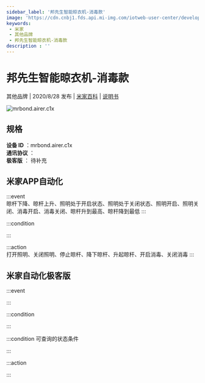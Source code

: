 ```yaml
---
sidebar_label: '邦先生智能晾衣机-消毒款'
image: 'https://cdn.cnbj1.fds.api.mi-img.com/iotweb-user-center/developer_1679071135375p6bCHMUe.png?GalaxyAccessKeyId=AKVGLQWBOVIRQ3XLEW&Expires=9223372036854775807&Signature=sF8yOUJqy7viQRsxN+k96wLlyeA='
keywords: 
 - 米家
 - 其他品牌
 - 邦先生智能晾衣机-消毒款
description : ''
---
```

# 邦先生智能晾衣机-消毒款

其他品牌 | 2020/8/28 发布 | [米家百科](https://home.mi.com/webapp/content/baike/product/index.html?model=mrbond.airer.c1x) | [说明书](https://home.mi.com/views/introduction.html?model=mrbond.airer.c1x&region=cn)

![mrbond.airer.c1x](https://cdn.cnbj1.fds.api.mi-img.com/iotweb-user-center/developer_1679071135375p6bCHMUe.png?GalaxyAccessKeyId=AKVGLQWBOVIRQ3XLEW&Expires=9223372036854775807&Signature=sF8yOUJqy7viQRsxN+k96wLlyeA=)

## 规格  
> 
**设备 ID** ：mrbond.airer.c1x  
**通讯协议** ：  
**极客版**  ： 待补充 


## 米家APP自动化  

:::event  
晾杆下降、晾杆上升、照明处于开启状态、照明处于关闭状态、照明开启、照明关闭、消毒开启、消毒关闭、晾杆升到最高、晾杆降到最低
:::

:::condition  

:::

:::action   
打开照明、关闭照明、停止晾杆、降下晾杆、升起晾杆、开启消毒、关闭消毒
:::

## 米家自动化极客版  

:::event  

:::

:::condition  

:::

:::condition 可查询的状态条件  

:::

:::action  

:::

        
